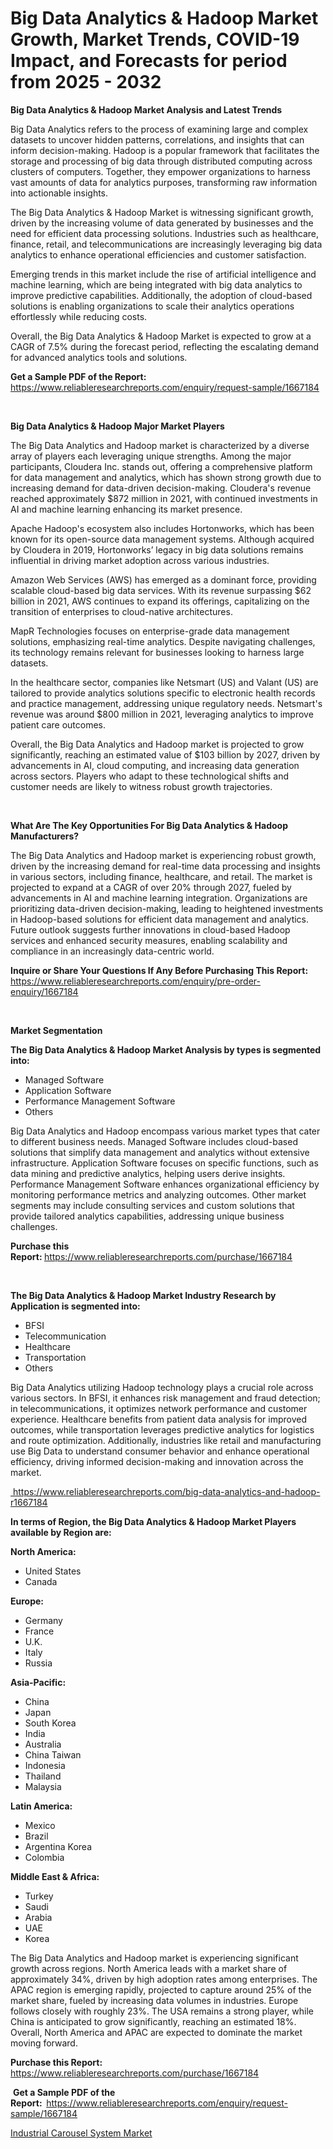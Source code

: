<p><h1>Big Data Analytics & Hadoop Market Growth, Market Trends, COVID-19 Impact, and Forecasts for period from 2025 - 2032</h1></p><p><strong>Big Data Analytics & Hadoop Market Analysis and Latest Trends</strong></p>
<p><p>Big Data Analytics refers to the process of examining large and complex datasets to uncover hidden patterns, correlations, and insights that can inform decision-making. Hadoop is a popular framework that facilitates the storage and processing of big data through distributed computing across clusters of computers. Together, they empower organizations to harness vast amounts of data for analytics purposes, transforming raw information into actionable insights.</p><p>The Big Data Analytics & Hadoop Market is witnessing significant growth, driven by the increasing volume of data generated by businesses and the need for efficient data processing solutions. Industries such as healthcare, finance, retail, and telecommunications are increasingly leveraging big data analytics to enhance operational efficiencies and customer satisfaction. </p><p>Emerging trends in this market include the rise of artificial intelligence and machine learning, which are being integrated with big data analytics to improve predictive capabilities. Additionally, the adoption of cloud-based solutions is enabling organizations to scale their analytics operations effortlessly while reducing costs. </p><p>Overall, the Big Data Analytics & Hadoop Market is expected to grow at a CAGR of 7.5% during the forecast period, reflecting the escalating demand for advanced analytics tools and solutions.</p></p>
<p><strong>Get a Sample PDF of the Report:&nbsp;</strong> <a href="https://www.reliableresearchreports.com/enquiry/request-sample/1667184?utm_campaign=2646&utm_medium=2&utm_source=Github&utm_content=ia&utm_term=08032025&utm_id=big-data-analytics-hadoop">https://www.reliableresearchreports.com/enquiry/request-sample/1667184</a></p>
<p>&nbsp;</p>
<p><strong>Big Data Analytics & Hadoop Major Market Players</strong></p>
<p><p>The Big Data Analytics and Hadoop market is characterized by a diverse array of players each leveraging unique strengths. Among the major participants, Cloudera Inc. stands out, offering a comprehensive platform for data management and analytics, which has shown strong growth due to increasing demand for data-driven decision-making. Cloudera's revenue reached approximately $872 million in 2021, with continued investments in AI and machine learning enhancing its market presence.</p><p>Apache Hadoop's ecosystem also includes Hortonworks, which has been known for its open-source data management systems. Although acquired by Cloudera in 2019, Hortonworks’ legacy in big data solutions remains influential in driving market adoption across various industries.</p><p>Amazon Web Services (AWS) has emerged as a dominant force, providing scalable cloud-based big data services. With its revenue surpassing $62 billion in 2021, AWS continues to expand its offerings, capitalizing on the transition of enterprises to cloud-native architectures.</p><p>MapR Technologies focuses on enterprise-grade data management solutions, emphasizing real-time analytics. Despite navigating challenges, its technology remains relevant for businesses looking to harness large datasets.</p><p>In the healthcare sector, companies like Netsmart (US) and Valant (US) are tailored to provide analytics solutions specific to electronic health records and practice management, addressing unique regulatory needs. Netsmart's revenue was around $800 million in 2021, leveraging analytics to improve patient care outcomes.</p><p>Overall, the Big Data Analytics and Hadoop market is projected to grow significantly, reaching an estimated value of $103 billion by 2027, driven by advancements in AI, cloud computing, and increasing data generation across sectors. Players who adapt to these technological shifts and customer needs are likely to witness robust growth trajectories.</p></p>
<p>&nbsp;</p>
<p><strong>What Are The Key Opportunities For Big Data Analytics & Hadoop Manufacturers?</strong></p>
<p><p>The Big Data Analytics and Hadoop market is experiencing robust growth, driven by the increasing demand for real-time data processing and insights in various sectors, including finance, healthcare, and retail. The market is projected to expand at a CAGR of over 20% through 2027, fueled by advancements in AI and machine learning integration. Organizations are prioritizing data-driven decision-making, leading to heightened investments in Hadoop-based solutions for efficient data management and analytics. Future outlook suggests further innovations in cloud-based Hadoop services and enhanced security measures, enabling scalability and compliance in an increasingly data-centric world.</p></p>
<p><strong>Inquire or Share Your Questions If Any Before Purchasing This Report:</strong> <a href="https://www.reliableresearchreports.com/enquiry/pre-order-enquiry/1667184?utm_campaign=2646&utm_medium=2&utm_source=Github&utm_content=ia&utm_term=08032025&utm_id=big-data-analytics-hadoop">https://www.reliableresearchreports.com/enquiry/pre-order-enquiry/1667184</a></p>
<p>&nbsp;</p>
<p><strong>Market Segmentation</strong></p>
<p><strong>The Big Data Analytics & Hadoop Market Analysis by types is segmented into:</strong></p>
<p><ul><li>Managed Software</li><li>Application Software</li><li>Performance Management Software</li><li>Others</li></ul></p>
<p><p>Big Data Analytics and Hadoop encompass various market types that cater to different business needs. Managed Software includes cloud-based solutions that simplify data management and analytics without extensive infrastructure. Application Software focuses on specific functions, such as data mining and predictive analytics, helping users derive insights. Performance Management Software enhances organizational efficiency by monitoring performance metrics and analyzing outcomes. Other market segments may include consulting services and custom solutions that provide tailored analytics capabilities, addressing unique business challenges.</p></p>
<p><strong>Purchase this Report:&nbsp;</strong><a href="https://www.reliableresearchreports.com/purchase/1667184?utm_campaign=2646&utm_medium=2&utm_source=Github&utm_content=ia&utm_term=08032025&utm_id=big-data-analytics-hadoop">https://www.reliableresearchreports.com/purchase/1667184</a></p>
<p>&nbsp;</p>
<p><strong>The Big Data Analytics & Hadoop Market Industry Research by Application is segmented into:</strong></p>
<p><ul><li>BFSI</li><li>Telecommunication</li><li>Healthcare</li><li>Transportation</li><li>Others</li></ul></p>
<p><p>Big Data Analytics utilizing Hadoop technology plays a crucial role across various sectors. In BFSI, it enhances risk management and fraud detection; in telecommunications, it optimizes network performance and customer experience. Healthcare benefits from patient data analysis for improved outcomes, while transportation leverages predictive analytics for logistics and route optimization. Additionally, industries like retail and manufacturing use Big Data to understand consumer behavior and enhance operational efficiency, driving informed decision-making and innovation across the market.</p></p>
<p><a href="https://www.reliableresearchreports.com/big-data-analytics-and-hadoop-r1667184?utm_campaign=2646&utm_medium=2&utm_source=Github&utm_content=ia&utm_term=08032025&utm_id=big-data-analytics-hadoop">&nbsp;https://www.reliableresearchreports.com/big-data-analytics-and-hadoop-r1667184</a></p>
<p><strong>In terms of Region, the Big Data Analytics & Hadoop Market Players available by Region are:</strong></p>
<p>
    <p> <strong> North America: </strong>
        <ul>
            <li>United States</li>
            <li>Canada</li>
        </ul>
        </p> 
    <p> <strong> Europe: </strong>
        <ul>
            <li>Germany</li>
            <li>France</li>
            <li>U.K.</li>
            <li>Italy</li>
            <li>Russia</li>
        </ul>
        </p> 
    <p> <strong> Asia-Pacific: </strong>
        <ul>
            <li>China</li>
            <li>Japan</li>
            <li>South Korea</li>
            <li>India</li>
            <li>Australia</li>
            <li>China Taiwan</li>
            <li>Indonesia</li>
            <li>Thailand</li>
            <li>Malaysia</li>
        </ul>
        </p> 
    <p> <strong> Latin America: </strong>
        <ul>
            <li>Mexico</li>
            <li>Brazil</li>
            <li>Argentina Korea</li>
            <li>Colombia</li>
        </ul>
        </p> 
    <p> <strong> Middle East & Africa: </strong>
        <ul>
            <li>Turkey</li>
            <li>Saudi</li>
            <li>Arabia</li>
            <li>UAE</li>
            <li>Korea</li>
        </ul>
    </p>
    </p>
<p><p>The Big Data Analytics and Hadoop market is experiencing significant growth across regions. North America leads with a market share of approximately 34%, driven by high adoption rates among enterprises. The APAC region is emerging rapidly, projected to capture around 25% of the market share, fueled by increasing data volumes in industries. Europe follows closely with roughly 23%. The USA remains a strong player, while China is anticipated to grow significantly, reaching an estimated 18%. Overall, North America and APAC are expected to dominate the market moving forward.</p></p>
<p><strong>Purchase this Report: </strong><a href="https://www.reliableresearchreports.com/purchase/1667184?utm_campaign=2646&utm_medium=2&utm_source=Github&utm_content=ia&utm_term=08032025&utm_id=big-data-analytics-hadoop">https://www.reliableresearchreports.com/purchase/1667184</a></p>
<p>&nbsp;<strong>Get a Sample PDF of the Report:&nbsp;&nbsp;</strong><a href="https://www.reliableresearchreports.com/enquiry/request-sample/1667184?utm_campaign=2646&utm_medium=2&utm_source=Github&utm_content=ia&utm_term=08032025&utm_id=big-data-analytics-hadoop">https://www.reliableresearchreports.com/enquiry/request-sample/1667184</a></p>
<p><strong></strong></p>
<p><p><a href="https://github.com/mathastilley812967/Market-Research-Report-List-1/blob/main/industrial-carousel-system-market.md?utm_campaign=2646&utm_medium=2&utm_source=Github&utm_content=ia&utm_term=08032025&utm_id=big-data-analytics-hadoop">Industrial Carousel System Market</a></p></p>